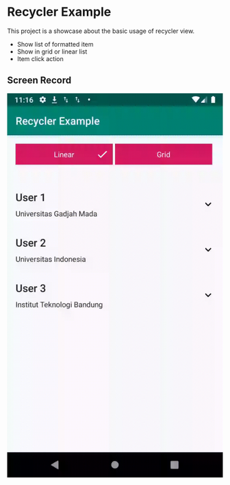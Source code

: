 # Recycler Example

This project is a showcase about the basic usage of recycler view.

- Show list of formatted item
- Show in grid or linear list
- Item click action

## Screen Record

![Recycler Example](https://raw.githubusercontent.com/rakawestu/recycler-example/master/showcases/Recycler-Example.gif)
